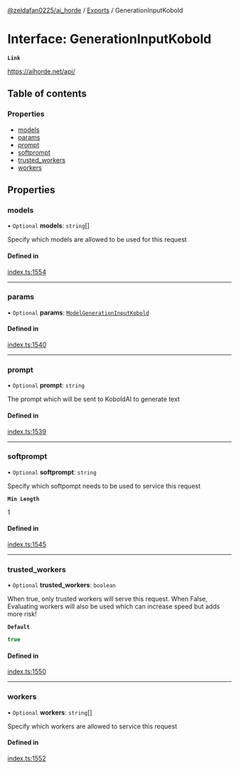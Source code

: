 [@zeldafan0225/ai_horde](../README.md) / [Exports](../modules.md) / GenerationInputKobold

# Interface: GenerationInputKobold

**`Link`**

https://aihorde.net/api/

## Table of contents

### Properties

- [models](GenerationInputKobold.md#models)
- [params](GenerationInputKobold.md#params)
- [prompt](GenerationInputKobold.md#prompt)
- [softprompt](GenerationInputKobold.md#softprompt)
- [trusted\_workers](GenerationInputKobold.md#trusted_workers)
- [workers](GenerationInputKobold.md#workers)

## Properties

### models

• `Optional` **models**: `string`[]

Specify which models are allowed to be used for this request

#### Defined in

[index.ts:1554](https://github.com/ZeldaFan0225/ai_horde/blob/bd3c116/index.ts#L1554)

___

### params

• `Optional` **params**: [`ModelGenerationInputKobold`](ModelGenerationInputKobold.md)

#### Defined in

[index.ts:1540](https://github.com/ZeldaFan0225/ai_horde/blob/bd3c116/index.ts#L1540)

___

### prompt

• `Optional` **prompt**: `string`

The prompt which will be sent to KoboldAI to generate text

#### Defined in

[index.ts:1539](https://github.com/ZeldaFan0225/ai_horde/blob/bd3c116/index.ts#L1539)

___

### softprompt

• `Optional` **softprompt**: `string`

Specify which softpompt needs to be used to service this request

**`Min Length`**

1

#### Defined in

[index.ts:1545](https://github.com/ZeldaFan0225/ai_horde/blob/bd3c116/index.ts#L1545)

___

### trusted\_workers

• `Optional` **trusted\_workers**: `boolean`

When true, only trusted workers will serve this request. When False, Evaluating workers will also be used which can increase speed but adds more risk!

**`Default`**

```ts
true
```

#### Defined in

[index.ts:1550](https://github.com/ZeldaFan0225/ai_horde/blob/bd3c116/index.ts#L1550)

___

### workers

• `Optional` **workers**: `string`[]

Specify which workers are allowed to service this request

#### Defined in

[index.ts:1552](https://github.com/ZeldaFan0225/ai_horde/blob/bd3c116/index.ts#L1552)
